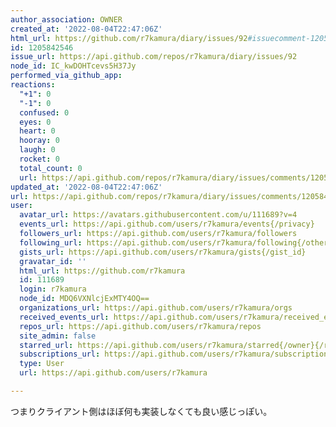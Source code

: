 ```yaml
---
author_association: OWNER
created_at: '2022-08-04T22:47:06Z'
html_url: https://github.com/r7kamura/diary/issues/92#issuecomment-1205842546
id: 1205842546
issue_url: https://api.github.com/repos/r7kamura/diary/issues/92
node_id: IC_kwDOHTcevs5H37Jy
performed_via_github_app: 
reactions:
  "+1": 0
  "-1": 0
  confused: 0
  eyes: 0
  heart: 0
  hooray: 0
  laugh: 0
  rocket: 0
  total_count: 0
  url: https://api.github.com/repos/r7kamura/diary/issues/comments/1205842546/reactions
updated_at: '2022-08-04T22:47:06Z'
url: https://api.github.com/repos/r7kamura/diary/issues/comments/1205842546
user:
  avatar_url: https://avatars.githubusercontent.com/u/111689?v=4
  events_url: https://api.github.com/users/r7kamura/events{/privacy}
  followers_url: https://api.github.com/users/r7kamura/followers
  following_url: https://api.github.com/users/r7kamura/following{/other_user}
  gists_url: https://api.github.com/users/r7kamura/gists{/gist_id}
  gravatar_id: ''
  html_url: https://github.com/r7kamura
  id: 111689
  login: r7kamura
  node_id: MDQ6VXNlcjExMTY4OQ==
  organizations_url: https://api.github.com/users/r7kamura/orgs
  received_events_url: https://api.github.com/users/r7kamura/received_events
  repos_url: https://api.github.com/users/r7kamura/repos
  site_admin: false
  starred_url: https://api.github.com/users/r7kamura/starred{/owner}{/repo}
  subscriptions_url: https://api.github.com/users/r7kamura/subscriptions
  type: User
  url: https://api.github.com/users/r7kamura

---
```

つまりクライアント側はほぼ何も実装しなくても良い感じっぽい。
